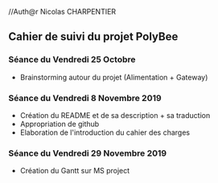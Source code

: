 //Auth@r Nicolas CHARPENTIER


<h2> Cahier de suivi du projet PolyBee </h2>

<h3>Séance du Vendredi 25 Octobre </h3>

- Brainstorming autour du projet (Alimentation + Gateway)

<h3>Séance du Vendredi 8 Novembre 2019 </h3>

- Création du README et de sa description + sa traduction
- Appropriation de github
- Elaboration de l'introduction du cahier des charges 

<h3>Séance du Vendredi 29 Novembre 2019 </h3>

- Création du Gantt sur MS project 
